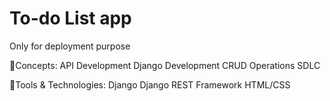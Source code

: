 # To-do List app
Only for deployment purpose

🔸Concepts:
API Development
Django Development
CRUD Operations
SDLC

🔸Tools & Technologies:
Django
Django REST Framework
HTML/CSS
